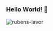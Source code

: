 <h3>Hello World! 🖖 </h3>

<p><img align="center" src="https://github-readme-stats.vercel.app/api/top-langs?username=rubens-lavor&show_icons=true&locale=en&layout=compact" alt="rubens-lavor" /></p>


